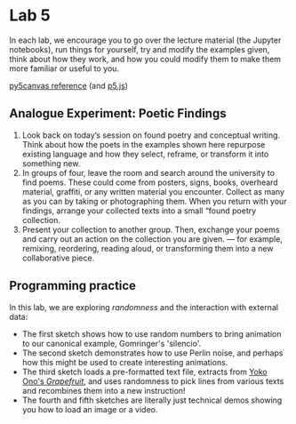 # Lab 5

In each lab, we encourage you to go over the lecture material (the Jupyter notebooks), run things for yourself, try and modify the examples given, think about how they work, and how you could modify them to make them more familiar or useful to you.

[py5canvas reference](https://github.com/colormotor/py5canvas/tree/main/docs) (and [p5.js](https://p5js.org/reference/))

## Analogue Experiment: Poetic Findings

1. Look back on today’s session on found poetry and conceptual writing. Think about how the poets in the examples shown here repurpose existing language and how they select, reframe, or transform it into something new.
2. In groups of four, leave the room and search around the university to find poems. These could come from posters, signs, books, overheard material, graffiti, or any written material you encounter. Collect as many as you can by taking or photographing them. When you return with your findings, arrange your collected texts into a small “found poetry collection.
3. Present your collection to another group. Then, exchange your poems and carry out an action on the collection you are given. — for example, remixing, reordering, reading aloud, or transforming them into a new collaborative piece.

## Programming practice

In this lab, we are exploring *randomness* and the interaction with external data:
- The first sketch shows how to use random numbers to bring animation to our canonical example, Gomringer's 'silencio'.
- The second sketch demonstrates how to use Perlin noise, and perhaps how this might be used to create interesting animations.
- The third sketch loads a pre-formatted text file, extracts from [Yoko Ono's *Grapefruit*](https://monoskop.org/images/archive/6/64/20190320203953%21Ono_Yoko_Grapefruit_A_Book_of_Instructions_and_Drawings_2000.pdf), and uses randomness to pick lines from various texts and recombines them into a new instruction!
- The fourth and fifth sketches are literally just technical demos showing you how to load an image or a video.

